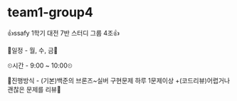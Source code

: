 # team1-group4
👍ssafy 1학기 대전 7반 스터디 그룹 4조👍

📆일정 - 월, 수, 금📆

⏲시간 - 9:00 ~ 10:00⏲

🧨진행방식 - (기본)백준의 브론즈~실버 구현문제 하루 1문제이상
          +(코드리뷰)어렵거나 괜찮은 문제를 리뷰🧨

